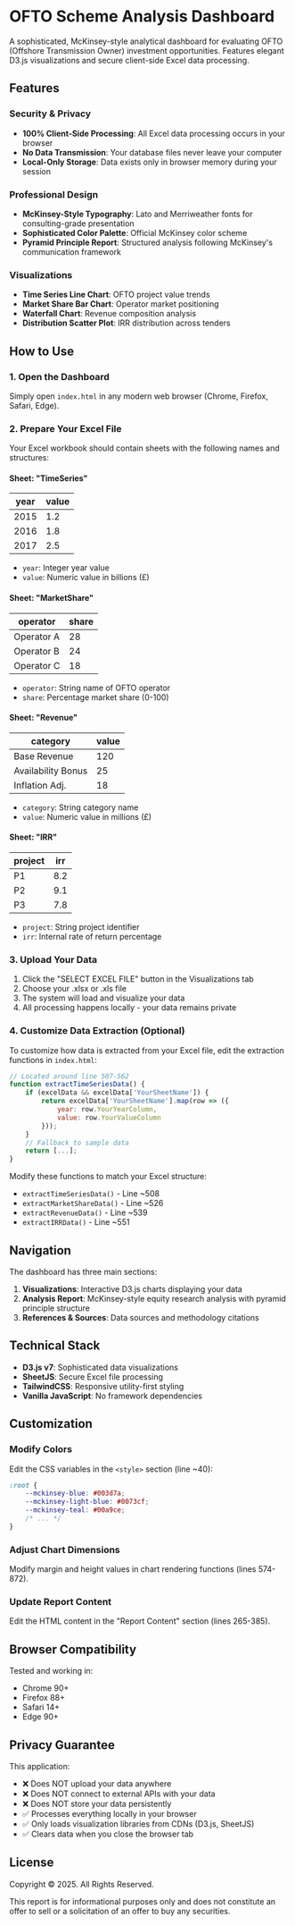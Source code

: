 # OFTO Scheme Analysis Dashboard

A sophisticated, McKinsey-style analytical dashboard for evaluating OFTO (Offshore Transmission Owner) investment opportunities. Features elegant D3.js visualizations and secure client-side Excel data processing.

## Features

### Security & Privacy
- **100% Client-Side Processing**: All Excel data processing occurs in your browser
- **No Data Transmission**: Your database files never leave your computer
- **Local-Only Storage**: Data exists only in browser memory during your session

### Professional Design
- **McKinsey-Style Typography**: Lato and Merriweather fonts for consulting-grade presentation
- **Sophisticated Color Palette**: Official McKinsey color scheme
- **Pyramid Principle Report**: Structured analysis following McKinsey's communication framework

### Visualizations
- **Time Series Line Chart**: OFTO project value trends
- **Market Share Bar Chart**: Operator market positioning
- **Waterfall Chart**: Revenue composition analysis
- **Distribution Scatter Plot**: IRR distribution across tenders

## How to Use

### 1. Open the Dashboard
Simply open `index.html` in any modern web browser (Chrome, Firefox, Safari, Edge).

### 2. Prepare Your Excel File

Your Excel workbook should contain sheets with the following names and structures:

#### Sheet: "TimeSeries"
| year | value |
|------|-------|
| 2015 | 1.2   |
| 2016 | 1.8   |
| 2017 | 2.5   |

- `year`: Integer year value
- `value`: Numeric value in billions (£)

#### Sheet: "MarketShare"
| operator    | share |
|-------------|-------|
| Operator A  | 28    |
| Operator B  | 24    |
| Operator C  | 18    |

- `operator`: String name of OFTO operator
- `share`: Percentage market share (0-100)

#### Sheet: "Revenue"
| category           | value |
|--------------------|-------|
| Base Revenue       | 120   |
| Availability Bonus | 25    |
| Inflation Adj.     | 18    |

- `category`: String category name
- `value`: Numeric value in millions (£)

#### Sheet: "IRR"
| project | irr  |
|---------|------|
| P1      | 8.2  |
| P2      | 9.1  |
| P3      | 7.8  |

- `project`: String project identifier
- `irr`: Internal rate of return percentage

### 3. Upload Your Data

1. Click the "SELECT EXCEL FILE" button in the Visualizations tab
2. Choose your .xlsx or .xls file
3. The system will load and visualize your data
4. All processing happens locally - your data remains private

### 4. Customize Data Extraction (Optional)

To customize how data is extracted from your Excel file, edit the extraction functions in `index.html`:

```javascript
// Located around line 507-562
function extractTimeSeriesData() {
    if (excelData && excelData['YourSheetName']) {
        return excelData['YourSheetName'].map(row => ({
            year: row.YourYearColumn,
            value: row.YourValueColumn
        }));
    }
    // Fallback to sample data
    return [...];
}
```

Modify these functions to match your Excel structure:
- `extractTimeSeriesData()` - Line ~508
- `extractMarketShareData()` - Line ~526
- `extractRevenueData()` - Line ~539
- `extractIRRData()` - Line ~551

## Navigation

The dashboard has three main sections:

1. **Visualizations**: Interactive D3.js charts displaying your data
2. **Analysis Report**: McKinsey-style equity research analysis with pyramid principle structure
3. **References & Sources**: Data sources and methodology citations

## Technical Stack

- **D3.js v7**: Sophisticated data visualizations
- **SheetJS**: Secure Excel file processing
- **TailwindCSS**: Responsive utility-first styling
- **Vanilla JavaScript**: No framework dependencies

## Customization

### Modify Colors
Edit the CSS variables in the `<style>` section (line ~40):

```css
:root {
    --mckinsey-blue: #003d7a;
    --mckinsey-light-blue: #0073cf;
    --mckinsey-teal: #00a9ce;
    /* ... */
}
```

### Adjust Chart Dimensions
Modify margin and height values in chart rendering functions (lines 574-872).

### Update Report Content
Edit the HTML content in the "Report Content" section (lines 265-385).

## Browser Compatibility

Tested and working in:
- Chrome 90+
- Firefox 88+
- Safari 14+
- Edge 90+

## Privacy Guarantee

This application:
- ❌ Does NOT upload your data anywhere
- ❌ Does NOT connect to external APIs with your data
- ❌ Does NOT store your data persistently
- ✅ Processes everything locally in your browser
- ✅ Only loads visualization libraries from CDNs (D3.js, SheetJS)
- ✅ Clears data when you close the browser tab

## License

Copyright © 2025. All Rights Reserved.

This report is for informational purposes only and does not constitute an offer to sell or a solicitation of an offer to buy any securities.
